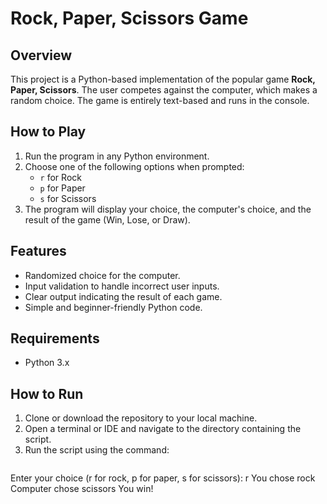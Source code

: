 # Rock, Paper, Scissors Game

## Overview
This project is a Python-based implementation of the popular game **Rock, Paper, Scissors**. The user competes against the computer, which makes a random choice. The game is entirely text-based and runs in the console.

## How to Play
1. Run the program in any Python environment.
2. Choose one of the following options when prompted:
   - `r` for Rock
   - `p` for Paper
   - `s` for Scissors
3. The program will display your choice, the computer's choice, and the result of the game (Win, Lose, or Draw).

## Features
- Randomized choice for the computer.
- Input validation to handle incorrect user inputs.
- Clear output indicating the result of each game.
- Simple and beginner-friendly Python code.

## Requirements
- Python 3.x

## How to Run
1. Clone or download the repository to your local machine.
2. Open a terminal or IDE and navigate to the directory containing the script.
3. Run the script using the command:
   ```bash

Enter your choice (r for rock, p for paper, s for scissors): r
You chose rock
Computer chose scissors
You win!

